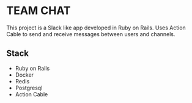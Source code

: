 # TEAM CHAT

This project is a Slack like app developed in Ruby on Rails.
Uses Action Cable to send and receive messages between users and channels.

## Stack

- Ruby on Rails
- Docker
- Redis
- Postgresql
- Action Cable
